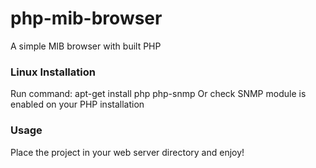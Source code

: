 # php-mib-browser

A simple MIB browser with built PHP

<h3>Linux Installation</h3>

Run command: apt-get install php php-snmp
Or check SNMP module is enabled on your PHP installation

<h3>Usage</h3>

Place the project in your web server directory and enjoy!
